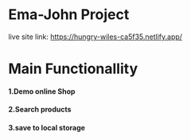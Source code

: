# Ema-John Project
live site link: https://hungry-wiles-ca5f35.netlify.app/
# Main Functionallity
#### 1.Demo online Shop
#### 2.Search products
#### 3.save to local storage

